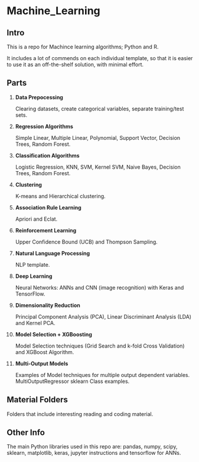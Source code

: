 # Machine_Learning

## Intro

This is a repo for Machince learning algorithms; Python and R.

It includes a lot of commends on each individual template, so that it is easier to use it as an off-the-shelf solution, with minimal effort.

## Parts

1. **Data Prepocessing**

    Clearing datasets, create categorical variables, separate training/test sets.

2. **Regression Algorithms**

	Simple Linear, Multiple Linear, Polynomial, Support Vector, Decision Trees, Random Forest.

3. **Classification Algorithms**

	Logistic Regression, KNN, SVM, Kernel SVM, Naive Bayes, Decision Trees, Random Forest.

4. **Clustering**

	K-means and Hierarchical clustering.

5. **Association Rule Learning**

	Apriori and Eclat.

6. **Reinforcement Learning**

	Upper Confidence Bound (UCB) and Thompson Sampling.

7. **Natural Language Processing**

	NLP template.

8. **Deep Learning**

	Neural Networks: ANNs and CNN (image recognition) with Keras and TensorFlow.

9. **Dimensionality Reduction**

	Principal Component Analysis (PCA), Linear Discriminant Analysis (LDA) and Kernel PCA.

10. **Model Selection + XGBoosting**

	Model Selection techniques (Grid Search and k-fold Cross Validation) and XGBoost Algorithm.

11. **Multi-Output Models**

	Examples of Model techniques for multiple output dependent variables. MultiOutputRegressor sklearn Class examples.

## Material Folders

Folders that include interesting reading and coding material.

## Other Info

The main Python libraries used in this repo are: pandas, numpy, scipy, sklearn, matplotlib, keras, jupyter instructions and tensorflow for ANNs.
